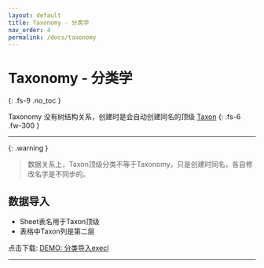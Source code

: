 ```yaml
---
layout: default
title: Taxonomy - 分类学
nav_order: 4
permalink: /docs/taxonomy
---
```


# Taxonomy - 分类学
{: .fs-9 .no_toc }

Taxonomy 没有树结构关系，创建时是会自动创建同名的顶级 [Taxon]
{: .fs-6 .fw-300 }

---

{: .warning }
> 数据关系上，Taxon顶级分类不等于Taxonomy，只是创建时同名，各自修改名字是不同步的。


## 数据导入

- Sheet表名用于Taxon顶级
- 表格中Taxon列是第二层

点击下载: [DEMO: 分类导入execl]

---

[Taxon]: {{site.url}}{{site.baseurl}}/docs/taxon
[DEMO: 分类导入execl]: {{site.url}}{{site.baseurl}}/data/Taxon.xlsx